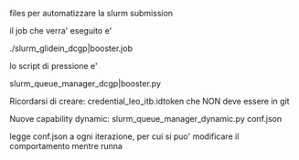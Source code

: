 files per automatizzare la slurm submission

il job che verra' eseguito e' 

./slurm_glidein_dcgp|booster.job

lo script di pressione e' 

slurm_queue_manager_dcgp|booster.py


Ricordarsi di creare: credential_leo_itb.idtoken  che NON deve essere in git


Nuove capability dynamic: slurm_queue_manager_dynamic.py  conf.json

legge conf.json a ogni iterazione, per cui si puo' modificare il comportamento mentre runna

